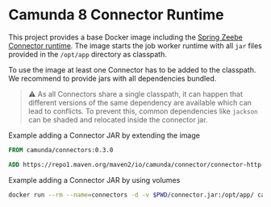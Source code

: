 # Camunda 8 Connector Runtime

This project provides a base Docker image including the [Spring Zeebe Connector runtime](https://github.com/camunda-community-hub/spring-zeebe/tree/master/connector-runtime). 
The image starts the job worker runtime with all `jar` files provided in the `/opt/app` directory as classpath.

To use the image at least one Connector has to be added to the classpath. We recommend to provide jars with all dependencies bundled.

> :warning: As all Connectors share a single classpath, it can happen that
> different versions of the same dependency are available which can lead to
> conflicts. To prevent this, common dependencies like `jackson` can be shaded and
> relocated inside the connector jar.

Example adding a Connector JAR by extending the image

```dockerfile
FROM camunda/connectors:0.3.0

ADD https://repo1.maven.org/maven2/io/camunda/connector/connector-http-json/0.11.0/connector-http-json-0.11.0-with-dependencies.jar /opt/app/
```

Example adding a Connector JAR by using volumes

```bash
docker run --rm --name=connectors -d -v $PWD/connector.jar:/opt/app/ camunda/connectors:0.3.0
```
